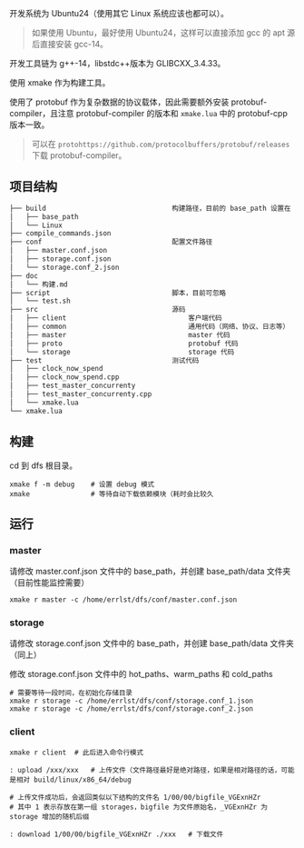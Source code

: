 开发系统为 Ubuntu24（使用其它 Linux 系统应该也都可以）。

> 如果使用 Ubuntu，最好使用 Ubuntu24，这样可以直接添加 gcc 的 apt 源后直接安装 gcc-14。

开发工具链为 g++-14，libstdc++版本为 GLIBCXX_3.4.33。

使用 xmake 作为构建工具。

使用了 protobuf 作为复杂数据的协议载体，因此需要额外安装 protobuf-compiler，且注意 protobuf-compiler 的版本和 `xmake.lua` 中的 protobuf-cpp 版本一致。

> 可以在 `protohttps://github.com/protocolbuffers/protobuf/releases` 下载 protobuf-compiler。

## 项目结构

```txt
├── build                               构建路径，目前的 base_path 设置在 build 目录下
│   ├── base_path
│   └── Linux
├── compile_commands.json
├── conf                                配置文件路径
│   ├── master.conf.json
│   ├── storage.conf.json
│   └── storage.conf_2.json
├── doc
│   └── 构建.md
├── script                              脚本，目前可忽略
│   └── test.sh
├── src                                 源码
│   ├── client                              客户端代码
│   ├── common                              通用代码（网络、协议、日志等）
│   ├── master                              master 代码
│   ├── proto                               protobuf 代码
│   └── storage                             storage 代码
├── test                                测试代码
│   ├── clock_now_spend
│   ├── clock_now_spend.cpp
│   ├── test_master_concurrenty
│   ├── test_master_concurrenty.cpp
│   └── xmake.lua
└── xmake.lua
```

## 构建

cd 到 dfs 根目录。

```shell
xmake f -m debug    # 设置 debug 模式
xmake               # 等待自动下载依赖模块（耗时会比较久
```

## 运行

### master

请修改 master.conf.json 文件中的 base_path，并创建 base_path/data 文件夹（目前性能监控需要）

```shell
xmake r master -c /home/errlst/dfs/conf/master.conf.json
```

### storage

请修改 storage.conf.json 文件中的 base_path，并创建 base_path/data 文件夹（同上）

修改 storage.conf.json 文件中的 hot_paths、warm_paths 和 cold_paths

```shell
# 需要等待一段时间，在初始化存储目录
xmake r storage -c /home/errlst/dfs/conf/storage.conf_1.json
xmake r storage -c /home/errlst/dfs/conf/storage.conf_2.json
```

### client

```shell
xmake r client  # 此后进入命令行模式

: upload /xxx/xxx   # 上传文件（文件路径最好是绝对路径，如果是相对路径的话，可能是相对 build/linux/x86_64/debug

# 上传文件成功后，会返回类似以下结构的文件名 1/00/00/bigfile_VGExnHZr
# 其中 1 表示存放在第一组 storages，bigfile 为文件原始名，_VGExnHZr 为 storage 增加的随机后缀

: download 1/00/00/bigfile_VGExnHZr ./xxx   # 下载文件
```